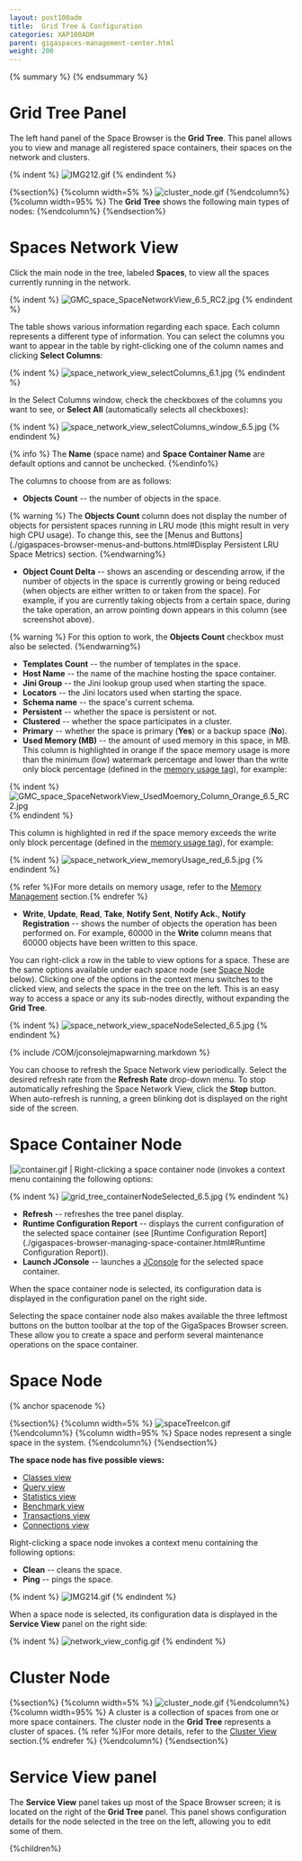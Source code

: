 ```yaml
---
layout: post100adm
title:  Grid Tree & Configuration
categories: XAP100ADM
parent: gigaspaces-management-center.html
weight: 200
---
```


{% summary %} {% endsummary %}

# Grid Tree Panel

The left hand panel of the Space Browser is the **Grid Tree**. This panel allows you to view and manage all registered space containers, their spaces on the network and clusters.

{% indent %}
![IMG212.gif](/attachment_files/IMG212.gif)
{% endindent %}

{%section%}
{%column width=5% %}
![cluster_node.gif](/attachment_files/cluster_node.gif)
{%endcolumn%}
{%column width=95% %}
The **Grid Tree** shows the following main types of nodes:
{%endcolumn%}
{%endsection%}


# Spaces Network View

Click the main node in the tree, labeled **Spaces**, to view all the spaces currently running in the network.

{% indent %}
![GMC_space_SpaceNetworkView_6.5_RC2.jpg](/attachment_files/GMC_space_SpaceNetworkView_6.5_RC2.jpg)
{% endindent %}

The table shows various information regarding each space. Each column represents a different type of information. You can select the columns you want to appear in the table by right-clicking one of the column names and clicking **Select Columns**:

{% indent %}
![space_network_view_selectColumns_6.1.jpg](/attachment_files/space_network_view_selectColumns_6.1.jpg)
{% endindent %}

In the Select Columns window, check the checkboxes of the columns you want to see, or **Select All** (automatically selects all checkboxes):

{% indent %}
![space_network_view_selectColumns_window_6.5.jpg](/attachment_files/space_network_view_selectColumns_window_6.5.jpg)
{% endindent %}

{% info %}
The **Name** (space name) and **Space Container Name** are default options and cannot be unchecked.
{%endinfo%}

The columns to choose from are as follows:

- **Objects Count** -- the number of objects in the space.

{% warning %}
The **Objects Count** column does not display the number of objects for persistent spaces running in LRU mode (this might result in very high CPU usage). To change this, see the [Menus and Buttons](./gigaspaces-browser-menus-and-buttons.html#Display Persistent LRU Space Metrics) section.
{%endwarning%}

- **Object Count Delta** -- shows an ascending or descending arrow, if the number of objects in the space is currently growing or being reduced (when objects are either written to or taken from the space). For example, if you are currently taking objects from a certain space, during the take operation, an arrow pointing down appears in this column (see screenshot above).

{% warning %}
For this option to work, the **Objects Count** checkbox must also be selected.
{%endwarning%}

- **Templates Count** -- the number of templates in the space.
- **Host Name** -- the name of the machine hosting the space container.
- **Jini Group** -- the Jini lookup group used when starting the space.
- **Locators** -- the Jini locators used when starting the space.
- **Schema name** -- the space's current schema.
- **Persistent** -- whether the space is persistent or not.
- **Clustered** -- whether the space participates in a cluster.
- **Primary** -- whether the space is primary (**Yes**) or a backup space (**No**).
- **Used Memory (MB)** -- the amount of used memory in this space, in MB.
This column is highlighted in orange if the space memory usage is more than the minimum (low) watermark percentage and lower than the write only block percentage (defined in the [memory usage tag](./memory-management-facilities.html)), for example:

{% indent %}
![GMC_space_SpaceNetworkView_UsedMoemory_Column_Orange_6.5_RC2.jpg](/attachment_files/GMC_space_SpaceNetworkView_UsedMoemory_Column_Orange_6.5_RC2.jpg)
{% endindent %}

This column is highlighted in red if the space memory exceeds the write only block percentage (defined in the [memory usage tag](./memory-management-facilities.html)), for example:

{% indent %}
![space_network_view_memoryUsage_red_6.5.jpg](/attachment_files/space_network_view_memoryUsage_red_6.5.jpg)
{% endindent %}

{% refer %}For more details on memory usage, refer to the [Memory Management](./memory-management-facilities.html) section.{% endrefer %}

- **Write**, **Update**, **Read**, **Take**, **Notify Sent**, **Notify Ack.**, **Notify Registration** -- shows the number of objects the operation has been performed on. For example, 60000 in the **Write** column means that 60000 objects have been written to this space.

You can right-click a row in the table to view options for a space. These are the same options available under each space node (see [Space Node](#spacenode) below). Clicking one of the options in the context menu switches to the clicked view, and selects the space in the tree on the left. This is an easy way to access a space or any its sub-nodes directly, without expanding the **Grid Tree**.

{% indent %}
![space_network_view_spaceNodeSelected_6.5.jpg](/attachment_files/space_network_view_spaceNodeSelected_6.5.jpg)
{% endindent %}

{% include /COM/jconsolejmapwarning.markdown %}

You can choose to refresh the Space Network view periodically. Select the desired refresh rate from the **Refresh Rate** drop-down menu. To stop automatically refreshing the Space Network View, click the **Stop** button. When auto-refresh is running, a green blinking dot is displayed on the right side of the screen.

# Space Container Node

|![container.gif](/attachment_files/container.gif) | Right-clicking a space container node (invokes a context menu containing the following options:

{% indent %}
![grid_tree_containerNodeSelected_6.5.jpg](/attachment_files/grid_tree_containerNodeSelected_6.5.jpg)
{% endindent %}

- **Refresh** -- refreshes the tree panel display.
- **Runtime Configuration Report** -- displays the current configuration of the selected space container (see [Runtime Configuration Report](./gigaspaces-browser-managing-space-container.html#Runtime Configuration Report)).
- **Launch JConsole** -- launches a [JConsole](./space-jmx-management.html) for the selected space container.

When the space container node is selected, its configuration data is displayed in the configuration panel on the right side.

Selecting the space container node also makes available the three leftmost buttons on the button toolbar at the top of the GigaSpaces Browser screen. These allow you to create a space and perform several maintenance operations on the space container.

# Space Node

{% anchor spacenode %}

{%section%}
{%column width=5% %}
![spaceTreeIcon.gif](/attachment_files/spaceTreeIcon.gif)
{%endcolumn%}
{%column width=95% %}
Space nodes represent a single space in the system.
{%endcolumn%}
{%endsection%}

**The space node has five possible views:**

- [Classes view](./gigaspaces-browser-data-types-view.html)
- [Query view](./gigaspaces-browser-query-view.html)
- [Statistics view](./gigaspaces-browser-statistics-view.html)
- [Benchmark view](./benchmark-browser.html)
- [Transactions view](./gigaspaces-browser-transaction-view.html)
- [Connections view](./gigaspaces-browser-connection-view.html)

Right-clicking a space node invokes a context menu containing the following options:

- **Clean** -- cleans the space.
- **Ping** -- pings the space.

{% indent %}
![IMG214.gif](/attachment_files/IMG214.gif)
{% endindent %}

When a space node is selected, its configuration data is displayed in the **Service View** panel on the right side:

{% indent %}
![network_view_config.gif](/attachment_files/network_view_config.gif)
{% endindent %}

# Cluster Node

{%section%}
{%column width=5% %}
![cluster_node.gif](/attachment_files/cluster_node.gif)
{%endcolumn%}
{%column width=95% %}
A cluster is a collection of spaces from one or more space containers. The cluster node in the **Grid Tree** represents a cluster of spaces.
{% refer %}For more details, refer to the [Cluster View](./cluster-view---gigaspaces-browser.html) section.{% endrefer %}
{%endcolumn%}
{%endsection%}


# Service View panel

The **Service View** panel takes up most of the Space Browser screen; it is located on the right of the **Grid Tree** panel. This panel shows configuration details for the node selected in the tree on the left, allowing you to edit some of them.

{%children%}